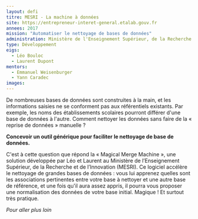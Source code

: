 ```yaml
---
layout: defi
titre: MESRI - La machine à données
site: https://entrepreneur-interet-general.etalab.gouv.fr
annees: 2017
mission: "Automatiser le nettoyage de bases de données"
administration: Ministère de l'Enseignement Supérieur, de la Recherche et de l'Innovation
type: Développement
eigs:
  - Léo Bouloc
  - Laurent Dupont
mentors: 
  - Emmanuel Weisenburger
  - Yann Caradec
images:
---
```


De nombreuses bases de données sont construites à la main, et les
informations saisies ne se conforment pas aux référentiels existants.
Par exemple, les noms des établissements scolaires pourront différer
d'une base de données à l'autre.  Comment nettoyer les données sans
faire de la « reprise de données » manuelle ?

**Concevoir un outil générique pour faciliter le nettoyage de base de
données.**

C'est à cette question que répond la « Magical Merge Machine », une
solution développée par Léo et Laurent au Ministère de l’Enseignement
Supérieur, de la Recherche et de l’Innovation (MESRI).  Ce logiciel
accélère le nettoyage de grandes bases de données : vous lui apprenez
quelles sont les associations pertinentes entre votre base à nettoyer
et une autre base de référence, et une fois qu'il aura assez appris,
il pourra vous proposer une normalisation des données de votre base
initial.  Magique !  Et surtout très pratique.

_Pour aller plus loin_
